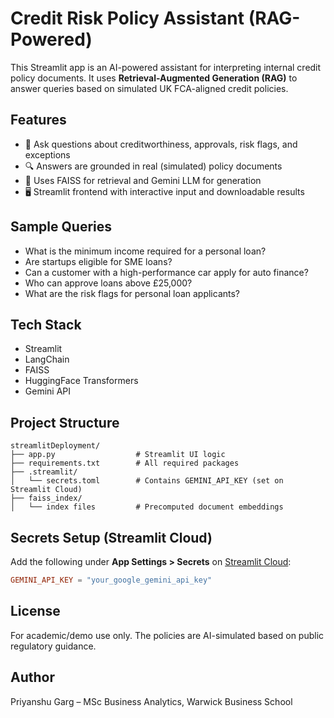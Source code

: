 #  Credit Risk Policy Assistant (RAG-Powered)

This Streamlit app is an AI-powered assistant for interpreting internal credit policy documents.
It uses **Retrieval-Augmented Generation (RAG)** to answer queries based on simulated UK FCA-aligned credit policies.

##  Features
- 💬 Ask questions about creditworthiness, approvals, risk flags, and exceptions
- 🔍 Answers are grounded in real (simulated) policy documents
- 🧠 Uses FAISS for retrieval and Gemini LLM for generation
- 🖥️ Streamlit frontend with interactive input and downloadable results

##  Sample Queries
- What is the minimum income required for a personal loan?
- Are startups eligible for SME loans?
- Can a customer with a high-performance car apply for auto finance?
- Who can approve loans above £25,000?
- What are the risk flags for personal loan applicants?

##  Tech Stack
- Streamlit
- LangChain
- FAISS
- HuggingFace Transformers
- Gemini API

##  Project Structure
```
streamlitDeployment/
├── app.py                  # Streamlit UI logic
├── requirements.txt        # All required packages
├── .streamlit/
│   └── secrets.toml        # Contains GEMINI_API_KEY (set on Streamlit Cloud)
├── faiss_index/
│   └── index files         # Precomputed document embeddings
```

##  Secrets Setup (Streamlit Cloud)
Add the following under **App Settings > Secrets** on [Streamlit Cloud](https://streamlit.io/cloud):
```toml
GEMINI_API_KEY = "your_google_gemini_api_key"
```

##  License
For academic/demo use only. The policies are AI-simulated based on public regulatory guidance.

##  Author
Priyanshu Garg – MSc Business Analytics, Warwick Business School
